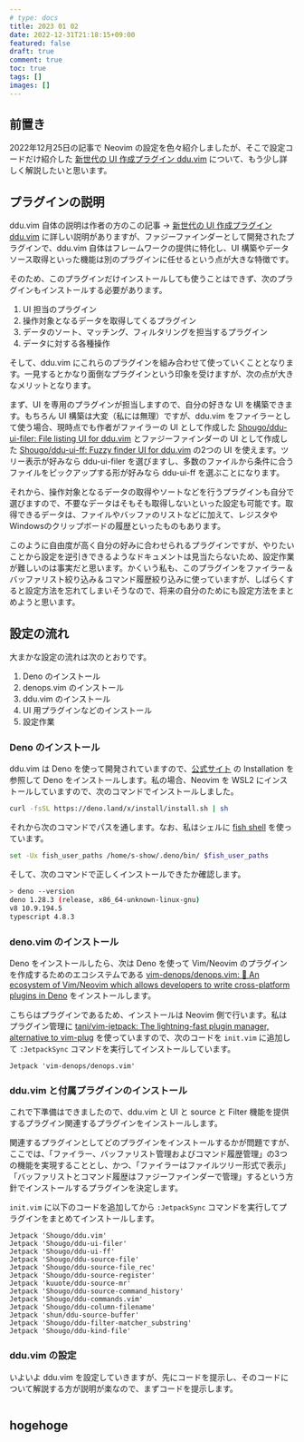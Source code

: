 ```yaml
---
# type: docs 
title: 2023 01 02
date: 2022-12-31T21:18:15+09:00
featured: false
draft: true
comment: true
toc: true
tags: []
images: []
---
```


## 前置き

2022年12月25日の記事で Neovim の設定を色々紹介しましたが、そこで設定コードだけ紹介した [新世代の UI 作成プラグイン ddu.vim](https://zenn.dev/shougo/articles/ddu-vim-beta) について、もう少し詳しく解説したいと思います。

## プラグインの説明

ddu.vim 自体の説明は作者の方のこの記事 → [新世代の UI 作成プラグイン ddu.vim](https://zenn.dev/shougo/articles/ddu-vim-beta) に詳しい説明がありますが、ファジーファインダーとして開発されたプラグインで、ddu.vim 自体はフレームワークの提供に特化し、UI 構築やデータソース取得といった機能は別のプラグインに任せるという点が大きな特徴です。

そのため、このプラグインだけインストールしても使うことはできず、次のプラグインもインストールする必要があります。

1. UI 担当のプラグイン
1. 操作対象となるデータを取得してくるプラグイン
1. データのソート、マッチング、フィルタリングを担当するプラグイン
1. データに対する各種操作

そして、ddu.vim にこれらのプラグインを組み合わせて使っていくこととなります。一見するとかなり面倒なプラグインという印象を受けますが、次の点が大きなメリットとなります。

まず、UI を専用のプラグインが担当しますので、自分の好きな UI を構築できます。もちろん UI 構築は大変（私には無理）ですが、ddu.vim をファイラーとして使う場合、現時点でも作者がファイラーの UI として作成した [Shougo/ddu-ui-filer: File listing UI for ddu.vim](https://github.com/Shougo/ddu-ui-filer) とファジーファインダーの UI として作成した [Shougo/ddu-ui-ff: Fuzzy finder UI for ddu.vim](https://github.com/Shougo/ddu-ui-ff) の2つの UI を使えます。ツリー表示が好みなら ddu-ui-filer を選びますし、多数のファイルから条件に合うファイルをピックアップする形が好みなら ddu-ui-ff を選ぶことになります。

それから、操作対象となるデータの取得やソートなどを行うプラグインも自分で選びますので、不要なデータはそもそも取得しないといった設定も可能です。取得できるデータは、ファイルやバッファのリストなどに加えて、レジスタやWindowsのクリップボードの履歴といったものもあります。

このように自由度が高く自分の好みに合わせられるプラグインですが、やりたいことから設定を逆引きできるようなドキュメントは見当たらないため、設定作業が難しいのは事実だと思います。かくいう私も、このプラグインをファイラー＆バッファリスト絞り込み＆コマンド履歴絞り込みに使っていますが、しばらくすると設定方法を忘れてしまいそうなので、将来の自分のためにも設定方法をまとめようと思います。


## 設定の流れ

大まかな設定の流れは次のとおりです。

1. Deno のインストール
1. denops.vim のインストール
1. ddu.vim のインストール
1. UI 用プラグインなどのインストール
1. 設定作業

### Deno のインストール

ddu.vim は Deno を使って開発されていますので、[公式サイト](https://deno.land/) の Installation を参照して Deno をインストールします。私の場合、Neovim を WSL2 にインストールしていますので、次のコマンドでインストールしました。

```bash
curl -fsSL https://deno.land/x/install/install.sh | sh
```

それから次のコマンドでパスを通します。なお、私はシェルに [fish shell](https://fishshell.com/) を使っています。

```bash
set -Ux fish_user_paths /home/s-show/.deno/bin/ $fish_user_paths
```

そして、次のコマンドで正しくインストールできたか確認します。

```bash
> deno --version
deno 1.28.3 (release, x86_64-unknown-linux-gnu)
v8 10.9.194.5
typescript 4.8.3
```

### deno.vim のインストール

Deno をインストールしたら、次は Deno を使って Vim/Neovim のプラグインを作成するためのエコシステムである [vim-denops/denops.vim: 🐜 An ecosystem of Vim/Neovim which allows developers to write cross-platform plugins in Deno](https://github.com/vim-denops/denops.vim) をインストールします。

こちらはプラグインであるため、インストールは Neovim 側で行います。私はプラグイン管理に [tani/vim-jetpack: The lightning-fast plugin manager, alternative to vim-plug](https://github.com/tani/vim-jetpack) を使っていますので、次のコードを `init.vim` に追加して `:JetpackSync` コマンドを実行してインストールしています。

```vim
Jetpack 'vim-denops/denops.vim'
```

### ddu.vim と付属プラグインのインストール

これで下準備はできましたので、ddu.vim と UI と source と Filter 機能を提供するプラグイン関連するプラグインをインストールします。

関連するプラグインとしてどのプラグインをインストールするかが問題ですが、ここでは、「ファイラー、バッファリスト管理およびコマンド履歴管理」の3つの機能を実現することとし、かつ、「ファイラーはファイルツリー形式で表示」「バッファリストとコマンド履歴はファジーファインダーで管理」するという方針でインストールするプラグインを決定します。

`init.vim` に以下のコードを追加してから `:JetpackSync` コマンドを実行してプラグインをまとめてインストールします。

```
Jetpack 'Shougo/ddu.vim'
Jetpack 'Shougo/ddu-ui-filer'
Jetpack 'Shougo/ddu-ui-ff'
Jetpack 'Shougo/ddu-source-file'
Jetpack 'Shougo/ddu-source-file_rec'
Jetpack 'Shougo/ddu-source-register'
Jetpack 'kuuote/ddu-source-mr'
Jetpack 'Shougo/ddu-source-command_history'
Jetpack 'Shougo/ddu-commands.vim'
Jetpack 'Shougo/ddu-column-filename'
Jetpack 'shun/ddu-source-buffer'
Jetpack 'Shougo/ddu-filter-matcher_substring'
Jetpack 'Shougo/ddu-kind-file'
```


### ddu.vim の設定

いよいよ ddu.vim を設定していきますが、先にコードを提示し、そのコードについて解説する方が説明が楽なので、まずコードを提示します。

```

```

## hogehoge

